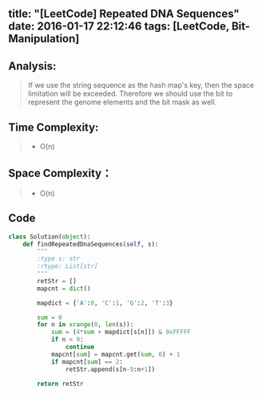 title: "[LeetCode] Repeated DNA Sequences"
date: 2016-01-17 22:12:46
tags: [LeetCode, Bit-Manipulation]
---
## Analysis:
> If we use the string sequence as the hash map's key, then the space limitation will be exceeded. Therefore we should use the bit to represent the genome elements and the bit mask as well.

## Time Complexity:
> * O(n)

## Space Complexity：
> * O(n)


## Code
```python
class Solution(object):
    def findRepeatedDnaSequences(self, s):
        """
        :type s: str
        :rtype: List[str]
        """
        retStr = []
        mapcnt = dict()

        mapdict = {'A':0, 'C':1, 'G':2, 'T':3}

        sum = 0
        for n in xrange(0, len(s)):
        	sum = (4*sum + mapdict[s[n]]) & 0xFFFFF
        	if n < 9:
        		continue
        	mapcnt[sum] = mapcnt.get(sum, 0) + 1
        	if mapcnt[sum] == 2:
        		retStr.append(s[n-9:n+1])

        return retStr
```
